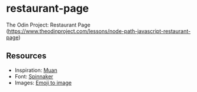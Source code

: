 # restaurant-page

The Odin Project: Restaurant Page (https://www.theodinproject.com/lessons/node-path-javascript-restaurant-page)

## Resources

- Inspiration: [Muan](https://www.muan.uk/)
- Font: [Spinnaker](https://fonts.google.com/specimen/Spinnaker)
- Images: [Emoji to image](https://emoji.aranja.com/)
